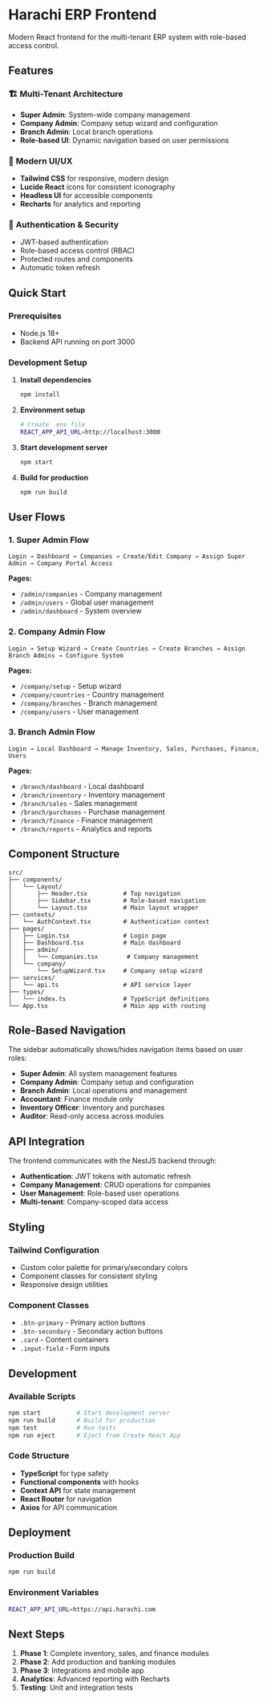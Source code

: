 # Harachi ERP Frontend

Modern React frontend for the multi-tenant ERP system with role-based access control.

## Features

### 🏗️ **Multi-Tenant Architecture**
- **Super Admin**: System-wide company management
- **Company Admin**: Company setup wizard and configuration
- **Branch Admin**: Local branch operations
- **Role-based UI**: Dynamic navigation based on user permissions

### 🎨 **Modern UI/UX**
- **Tailwind CSS** for responsive, modern design
- **Lucide React** icons for consistent iconography
- **Headless UI** for accessible components
- **Recharts** for analytics and reporting

### 🔐 **Authentication & Security**
- JWT-based authentication
- Role-based access control (RBAC)
- Protected routes and components
- Automatic token refresh

## Quick Start

### Prerequisites
- Node.js 18+
- Backend API running on port 3000

### Development Setup

1. **Install dependencies**
   ```bash
   npm install
   ```

2. **Environment setup**
   ```bash
   # Create .env file
   REACT_APP_API_URL=http://localhost:3000
   ```

3. **Start development server**
   ```bash
   npm start
   ```

4. **Build for production**
   ```bash
   npm run build
   ```

## User Flows

### 1. Super Admin Flow
```
Login → Dashboard → Companies → Create/Edit Company → Assign Super Admin → Company Portal Access
```

**Pages:**
- `/admin/companies` - Company management
- `/admin/users` - Global user management
- `/admin/dashboard` - System overview

### 2. Company Admin Flow
```
Login → Setup Wizard → Create Countries → Create Branches → Assign Branch Admins → Configure System
```

**Pages:**
- `/company/setup` - Setup wizard
- `/company/countries` - Country management
- `/company/branches` - Branch management
- `/company/users` - User management

### 3. Branch Admin Flow
```
Login → Local Dashboard → Manage Inventory, Sales, Purchases, Finance, Users
```

**Pages:**
- `/branch/dashboard` - Local dashboard
- `/branch/inventory` - Inventory management
- `/branch/sales` - Sales management
- `/branch/purchases` - Purchase management
- `/branch/finance` - Finance management
- `/branch/reports` - Analytics and reports

## Component Structure

```
src/
├── components/
│   └── Layout/
│       ├── Header.tsx          # Top navigation
│       ├── Sidebar.tsx         # Role-based navigation
│       └── Layout.tsx          # Main layout wrapper
├── contexts/
│   └── AuthContext.tsx         # Authentication context
├── pages/
│   ├── Login.tsx               # Login page
│   ├── Dashboard.tsx           # Main dashboard
│   ├── admin/
│   │   └── Companies.tsx        # Company management
│   └── company/
│       └── SetupWizard.tsx     # Company setup wizard
├── services/
│   └── api.ts                  # API service layer
├── types/
│   └── index.ts                # TypeScript definitions
└── App.tsx                     # Main app with routing
```

## Role-Based Navigation

The sidebar automatically shows/hides navigation items based on user roles:

- **Super Admin**: All system management features
- **Company Admin**: Company setup and configuration
- **Branch Admin**: Local operations and management
- **Accountant**: Finance module only
- **Inventory Officer**: Inventory and purchases
- **Auditor**: Read-only access across modules

## API Integration

The frontend communicates with the NestJS backend through:

- **Authentication**: JWT tokens with automatic refresh
- **Company Management**: CRUD operations for companies
- **User Management**: Role-based user operations
- **Multi-tenant**: Company-scoped data access

## Styling

### Tailwind Configuration
- Custom color palette for primary/secondary colors
- Component classes for consistent styling
- Responsive design utilities

### Component Classes
- `.btn-primary` - Primary action buttons
- `.btn-secondary` - Secondary action buttons
- `.card` - Content containers
- `.input-field` - Form inputs

## Development

### Available Scripts
```bash
npm start          # Start development server
npm run build      # Build for production
npm test           # Run tests
npm run eject      # Eject from Create React App
```

### Code Structure
- **TypeScript** for type safety
- **Functional components** with hooks
- **Context API** for state management
- **React Router** for navigation
- **Axios** for API communication

## Deployment

### Production Build
```bash
npm run build
```

### Environment Variables
```bash
REACT_APP_API_URL=https://api.harachi.com
```

## Next Steps

1. **Phase 1**: Complete inventory, sales, and finance modules
2. **Phase 2**: Add production and banking modules
3. **Phase 3**: Integrations and mobile app
4. **Analytics**: Advanced reporting with Recharts
5. **Testing**: Unit and integration tests